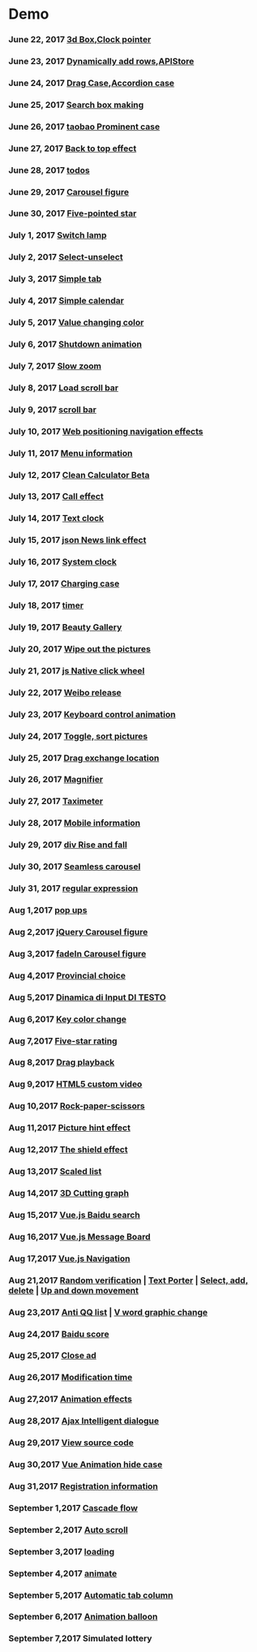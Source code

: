 # Demo #
### June 22, 2017 [3d Box](https://github.com/onlyhappy/Demo/blob/master/3d%20Box.html),[Clock pointer](https://github.com/onlyhappy/Demo/blob/master/Clock%20pointer.html)
### June 23, 2017 [Dynamically add rows](https://github.com/onlyhappy/Demo/blob/master/Dynamically%20add%20rows.html),[APIStore](https://github.com/onlyhappy/Demo/tree/master/APIStore)
### June 24, 2017 [Drag Case](https://github.com/onlyhappy/Demo/blob/master/Drag%20Case.html),[Accordion case](https://github.com/onlyhappy/Demo/tree/master/Accordion%20case)
### June 25, 2017 [Search box making](https://github.com/onlyhappy/Demo/tree/master/Search%20box%20making)
### June 26, 2017 [taobao Prominent case](https://github.com/onlyhappy/Demo/tree/master/taobao%20Prominent%20case)
### June 27, 2017 [Back to top effect](https://github.com/onlyhappy/Demo/tree/master/Back%20to%20top%20effect)
### June 28, 2017 [todos](https://github.com/onlyhappy/Demo/tree/master/todos)
### June 29, 2017 [Carousel figure](https://github.com/onlyhappy/Demo/tree/master/Carousel%20figure)
### June 30, 2017 [Five-pointed star](https://github.com/onlyhappy/Demo/blob/master/Five-pointed%20star.html)
### July 1, 2017 [Switch lamp](https://github.com/onlyhappy/Demo/blob/master/Switch%20lamp.html)
### July 2, 2017 [Select-unselect](https://github.com/onlyhappy/Demo/blob/master/Select-unselect.html)
### July 3, 2017 [Simple tab](https://github.com/onlyhappy/Demo/blob/master/Simple%20tab.html)
### July 4, 2017 [Simple calendar](https://github.com/onlyhappy/Demo/blob/master/Simple%20calendar.html)
### July 5, 2017 [Value changing color](https://github.com/onlyhappy/Demo/blob/master/Value%20changing%20color.html)
### July 6, 2017 [Shutdown animation](https://github.com/onlyhappy/Demo/tree/master/Shutdown%20animation)
### July 7, 2017 [Slow zoom](https://github.com/onlyhappy/Demo/blob/master/Slow%20zoom.html)
### July 8, 2017 [Load scroll bar](https://github.com/onlyhappy/Demo/blob/master/Load%20scroll%20bar.html)
### July 9, 2017 [scroll bar](https://github.com/onlyhappy/Demo/blob/master/scroll%20bar.html)
### July 10, 2017 [Web positioning navigation effects](https://github.com/onlyhappy/Demo/tree/master/Web%20positioning%20navigation%20effects)
### July 11, 2017 [Menu information](https://github.com/onlyhappy/Demo/tree/master/Menu%20information)
### July 12, 2017 [Clean Calculator Beta](https://github.com/onlyhappy/Demo/blob/master/Clean%20Calculator%20Beta.html)
### July 13, 2017 [Call effect](https://github.com/onlyhappy/Demo/blob/master/Call%20effect.html)
### July 14, 2017 [Text clock](https://github.com/onlyhappy/Demo/blob/master/Text%20clock.html)
### July 15, 2017 [json News link effect](https://github.com/onlyhappy/Demo/blob/master/json%20News%20link%20effect.html)
### July 16, 2017 [System clock](https:/Gallery/github.com/onlyhappy/Demo/tree/master/System%20clock)
### July 17, 2017 [Charging case](https://github.com/onlyhappy/Demo/blob/master/Charging%20case.html)
### July 18, 2017 [timer](https://github.com/onlyhappy/Demo/blob/master/timer.html)
### July 19, 2017 [Beauty Gallery](https://github.com/onlyhappy/Demo/tree/master/Beauty%20Gallery)
### July 20, 2017 [Wipe out the pictures](https://github.com/onlyhappy/Demo/blob/master/Wipe%20out%20the%20pictures.html)
### July 21, 2017 [js Native click wheel](https://github.com/onlyhappy/Demo/tree/master/js%20Native%20click%20wheel)
### July 22, 2017 [Weibo release](https://github.com/onlyhappy/Demo/blob/master/Weibo%20release.html)
### July 23, 2017 [Keyboard control animation](https://github.com/onlyhappy/Demo/blob/master/Keyboard%20control%20animation.html)
### July 24, 2017 [Toggle, sort pictures](https://github.com/onlyhappy/Demo/tree/master/Toggle%2C%20sort%20pictures)
### July 25, 2017 [Drag exchange location](https://github.com/onlyhappy/Demo/tree/master/Drag%20exchange%20location)
### July 26, 2017 [Magnifier](https://github.com/onlyhappy/Demo/blob/master/Magnifier.html)
### July 27, 2017 [Taximeter](https://github.com/onlyhappy/Demo/blob/master/Taximeter.html)
### July 28, 2017 [Mobile information](https://github.com/onlyhappy/Demo/blob/master/Mobile%20information/index.html)
### July 29, 2017 [div Rise and fall](https://github.com/onlyhappy/Demo/blob/master/div%20Rise%20and%20fall/index.html)
### July 30, 2017 [Seamless carousel](https://github.com/onlyhappy/Demo/blob/master/Seamless%20carousel/index.html)
### July 31, 2017 [regular expression](https://github.com/onlyhappy/Demo/blob/master/Regular%20text%20extraction.html)
### Aug 1,2017 [pop ups](https://github.com/onlyhappy/Demo/blob/master/pop%20ups.html)
### Aug 2,2017 [jQuery Carousel figure](https://github.com/onlyhappy/Demo/tree/master/jQuery%20Carousel%20figure)
### Aug 3,2017 [fadeIn Carousel figure](https://github.com/onlyhappy/Demo/tree/master/fadeIn%20Carousel%20figure)
### Aug 4,2017 [Provincial choice](https://github.com/onlyhappy/Demo/blob/master/Provincial%20choice.html)
### Aug 5,2017 [Dinamica di Input DI TESTO](https://github.com/onlyhappy/Demo/blob/master/Dinamica%20di%20Input%20DI%20TESTO.html)
### Aug 6,2017 [Key color change](https://github.com/onlyhappy/Demo/blob/master/Key%20color%20change.html)
### Aug 7,2017 [Five-star rating](https://github.com/onlyhappy/Demo/blob/master/Five-star%20rating.html)
### Aug 8,2017 [Drag playback](https://github.com/onlyhappy/Demo/blob/master/Drag%20playback.html)
### Aug 9,2017 [HTML5 custom video](https://github.com/onlyhappy/Demo/blob/master/HTML5%20custom%20video.html)
### Aug 10,2017 [Rock-paper-scissors](https://github.com/onlyhappy/Demo/blob/master/Rock-paper-scissors.html)
### Aug 11,2017 [Picture hint effect](https://github.com/onlyhappy/Demo/blob/master/Picture%20hint%20effect.html)
### Aug 12,2017 [The shield effect](https://github.com/onlyhappy/Demo/blob/master/The%20shield%20effect/index.html)
### Aug 13,2017 [Scaled list](https://github.com/onlyhappy/Demo/blob/master/Scaled%20list/index.html)
### Aug 14,2017 [3D Cutting graph](https://github.com/onlyhappy/Demo/blob/master/3D%20Cutting%20graph/index.html)
### Aug 15,2017 [Vue.js Baidu search](https://github.com/onlyhappy/Demo/blob/master/Vue.js%20%20Baidu%20search/index.html)
### Aug 16,2017 [Vue.js Message Board](https://github.com/onlyhappy/Demo/blob/master/Vue.js%20Message%20Board.html)
### Aug 17,2017 [Vue.js Navigation](https://github.com/onlyhappy/Demo/blob/master/Vue.js%20Navigation.html)
### Aug 21,2017 [Random verification](https://github.com/onlyhappy/Demo/blob/master/Random%20verification.html)  |  [Text Porter](https://github.com/onlyhappy/Demo/blob/master/Text%20Porter/index.html)   |    [Select, add, delete](https://github.com/onlyhappy/Demo/blob/master/Select%2C%20add%2C%20delete/button.html)    |     [Up and down movement](https://github.com/onlyhappy/Demo/blob/master/Up%20and%20down%20movement/index.html)
### Aug 23,2017 [Anti QQ list](https://github.com/onlyhappy/Demo/blob/master/Anti%20QQ%20list.html)  |   [V word graphic change](https://github.com/onlyhappy/Demo/blob/master/V%20word%20graphic%20change.html)
### Aug 24,2017 [Baidu score](https://github.com/onlyhappy/Demo/blob/master/Baidu%20score/index.html)
### Aug 25,2017 [Close ad](https://github.com/onlyhappy/Demo/blob/master/Close%20ad.html)
### Aug 26,2017 [Modification time](https://github.com/onlyhappy/Demo/blob/master/Modification%20time.html)
### Aug 27,2017 [Animation effects](https://github.com/onlyhappy/Demo/blob/master/Animation%20effects.html)
### Aug 28,2017 [Ajax Intelligent dialogue](https://github.com/onlyhappy/Demo/blob/master/Ajax%20Intelligent%20dialogue/chat.html)
### Aug 29,2017 [View source code](https://github.com/onlyhappy/Demo/blob/master/View%20source%20code.html)
### Aug 30,2017 [Vue Animation hide case](https://github.com/onlyhappy/Demo/blob/master/Vue%20Animation%20hide%20case.html)
### Aug 31,2017 [Registration information](https://github.com/onlyhappy/Demo/blob/master/Regular%20text%20extraction.html)
### September 1,2017 [Cascade flow](https://github.com/onlyhappy/Demo/tree/master/Cascade%20flow)
### September 2,2017 [Auto scroll](https://github.com/onlyhappy/Demo/blob/master/Auto%20scroll.html)
### September 3,2017 [loading](https://github.com/onlyhappy/Demo/blob/master/loading.html)
### September 4,2017 [animate](https://github.com/onlyhappy/Demo/blob/master/animation/index.html)
### September 5,2017 [Automatic tab column](https://github.com/onlyhappy/Demo/blob/master/Automatic%20tab%20column/index.html)
### September 6,2017 [Animation balloon](https://github.com/onlyhappy/Demo/blob/master/Animation%20balloon/index.html)
### September 7,2017 Simulated lottery